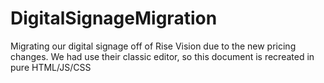 # DigitalSignageMigration
 Migrating our digital signage off of Rise Vision due to the new pricing changes. We had use their classic editor, so this document is recreated in pure HTML/JS/CSS
